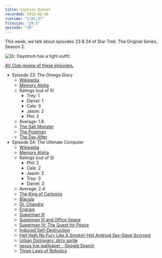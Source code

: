 ```yaml
---
title: Captain Dunsel
recorded: 2013-02-06
runtime: "1:01:27"
filesize: "29.5"
episode: "29"
---
```


This week, we talk about episodes 23 & 24 of Star Trek: The Original Series, Season 2.

![Dr. Daystrom has a tight outfit.](https://f005.backblazeb2.com/file/piepworks-cdn/jawgrind/Jawgrind-Episode-29.jpg)

[AV Club review of these episodes.](http://www.avclub.com/articles/the-omega-glory-the-ultimate-computer,31342/)

- Episode 23: The Omega Glory
  - [Wikipedia](http://en.wikipedia.org/wiki/The_Omega_Glory)
  - [Memory Alpha](<http://en.memory-alpha.org/wiki/The_Omega_Glory_(episode)>)
  - Ratings (out of 5)
    - Trey: 1
    - Daniel: 1
    - Cale: 3
    - Jason: 2
    - Phil: 2
  - Average: 1.8
  - [The Salt Monster](/5)
  - [The Postman](http://letterboxd.com/film/the-postman/)
  - [The Day After](http://en.wikipedia.org/wiki/The_Day_After)
- Episode 24: The Ultimate Computer
  - [Wikipedia](http://en.wikipedia.org/wiki/The_Ultimate_Computer)
  - [Memory Alpha](<http://en.memory-alpha.org/wiki/The_Ultimate_Computer_(episode)>)
  - Ratings (out of 5)
    - Phil: 2
    - Cale: 2
    - Jason: 3
    - Trey: 3
    - Daniel: 2
  - Average: 2.4
  - [The King of Cartoons](http://www.youtube.com/watch?v=IvcDQz7Ajdo)
  - [Blacula](http://www.youtube.com/watch?v=CxqE50c2x_0)
  - [Dr. Chandra](http://en.wikipedia.org/wiki/Dr._Chandra)
  - [Engram](<http://en.wikipedia.org/wiki/Engram_(neuropsychology)>)
  - [Superman III](http://en.wikipedia.org/wiki/Superman_III)
  - [Superman III and Office Space](http://blog.treypiepmeier.com/archives/29/)
  - [Superman IV: The Quest for Peace](http://en.wikipedia.org/wiki/Superman_IV:_The_Quest_for_Peace)
  - [Induced Self-Destruction](http://en.memory-alpha.org/wiki/Induced_self-destruction)
  - [Hell Hath No Fury Like A Smokin’-Hot Android Sex-Slave Scorned](/8)
  - [Urban Dictionary: dirty sprite](http://www.urbandictionary.com/define.php?term=dirty%20sprite)
  - [nexus live wallpaper - Google Search](https://www.google.com/search?q=nexus+live+wallpaper&tbm=isch)
  - [Three Laws of Robotics](http://en.wikipedia.org/wiki/Three_Laws_of_Robotics)

